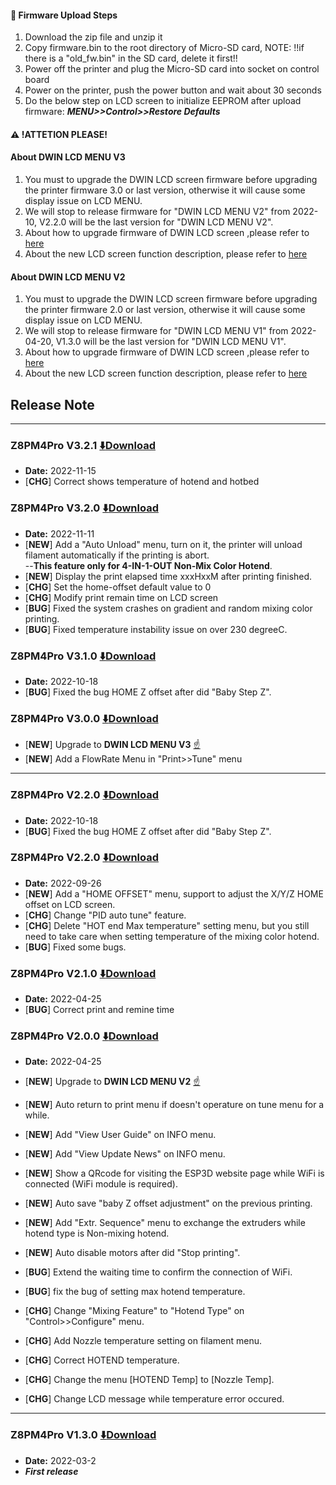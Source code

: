#### :green_book: Firmware Upload Steps
1. Download the zip file and unzip it
2. Copy firmware.bin to the root directory of Micro-SD card, 
NOTE: !!if there is a "old_fw.bin" in the SD card, delete it first!!
3. Power off the printer and plug the Micro-SD card into socket on control board
4. Power on the printer, push the power button and wait about 30 seconds
5. Do the below step on LCD screen to initialize EEPROM after upload firmware:  ***MENU>>Control>>Restore Defaults***

#### :warning: !ATTETION PLEASE! 
#### About DWIN LCD MENU V3
1. You must to upgrade the DWIN LCD screen firmware before upgrading the printer firmware 3.0 or last version, otherwise it will cause some display issue on LCD MENU. 
2. We will stop to release firmware for "DWIN LCD MENU V2" from 2022-10, V2.2.0 will be the last version for "DWIN LCD MENU V2".
3. About how to upgrade firmware of DWIN LCD screen ,please refer to [here](https://github.com/ZONESTAR3D/Upgrade-kit-guide/tree/main/TFT-LCD/LCD-DWIN#upload-firmware)  
4. About the new LCD screen function description, please refer to [here](https://github.com/ZONESTAR3D/Upgrade-kit-guide/blob/main/TFT-LCD/LCD-DWIN/user_guide/LCD-DWIN%20MENU%20Description%20V3.pdf)  

#### About DWIN LCD MENU V2
1. You must to upgrade the DWIN LCD screen firmware before upgrading the printer firmware 2.0 or last version, otherwise it will cause some display issue on LCD MENU. 
2. We will stop to release firmware for "DWIN LCD MENU V1" from 2022-04-20, V1.3.0 will be the last version for "DWIN LCD MENU V1".
3. About how to upgrade firmware of DWIN LCD screen ,please refer to [here](https://github.com/ZONESTAR3D/Upgrade-kit-guide/tree/main/TFT-LCD/LCD-DWIN#upload-firmware)  
4. About the new LCD screen function description, please refer to [here](https://github.com/ZONESTAR3D/Upgrade-kit-guide/blob/main/TFT-LCD/LCD-DWIN/user_guide/LCD-DWIN%20MENU%20Description%20V2.pdf)  

## Release Note
--------------
### Z8PM4Pro V3.2.1 [:arrow_down:Download](./Z8PM4Pro_V3_2_1.zip)
- **Date:** 2022-11-15
- [**CHG**] Correct shows temperature of hotend and hotbed

### Z8PM4Pro V3.2.0 [:arrow_down:Download](./Z8PM4Pro_V3_2_0.zip)
- **Date:** 2022-11-11
- [**NEW**] Add a "Auto Unload" menu, turn on it, the printer will unload filament automatically if the printing is abort.    
  --**This feature only for 4-IN-1-OUT Non-Mix Color Hotend**.   
- [**NEW**] Display the print elapsed time xxxHxxM after printing finished.
- [**CHG**] Set the home-offset default value to 0
- [**CHG**] Modify print remain time on LCD screen
- [**BUG**] Fixed the system crashes on gradient and random mixing color printing.
- [**BUG**] Fixed temperature instability issue on over 230 degreeC.

### Z8PM4Pro V3.1.0 [:arrow_down:Download](./Z8PM4Pro_V3_1_0.zip)
- **Date:** 2022-10-18
- [**BUG**] Fixed the bug HOME Z offset after did "Baby Step Z".

### Z8PM4Pro V3.0.0 [:arrow_down:Download](./Z8PM4Pro_V3_0_0.zip)
- [**NEW**] Upgrade to **DWIN LCD MENU V3** [:point_up:](#about-dwin-lcd-menu-v3)
- [**NEW**] Add a FlowRate Menu in "Print>>Tune" menu

--------------
### Z8PM4Pro V2.2.0 [:arrow_down:Download](./Z8PM4Pro_V2_3_0.zip)
- **Date:** 2022-10-18
- [**BUG**] Fixed the bug HOME Z offset after did "Baby Step Z".

### Z8PM4Pro V2.2.0 [:arrow_down:Download](./Z8PM4Pro_V2_2_0.zip)
- **Date:** 2022-09-26
- [**NEW**] Add a "HOME OFFSET" menu, support to adjust the X/Y/Z HOME offset on LCD screen.
- [**CHG**] Change "PID auto tune" feature.
- [**CHG**] Delete "HOT end Max temperature" setting menu, but you still need to take care when setting temperature of the mixing color hotend.
- [**BUG**] Fixed some bugs.

### Z8PM4Pro V2.1.0 [:arrow_down:Download](./Z8PM4Pro_V2_1_0.zip)
- **Date:** 2022-04-25
- [**BUG**] Correct print and remine time

### Z8PM4Pro V2.0.0 [:arrow_down:Download](./Z8PM4Pro_V2_0_0.zip)
- **Date:** 2022-04-25
- [**NEW**] Upgrade to **DWIN LCD MENU V2** [:point_up:](#about-dwin-lcd-menu-v2)
- [**NEW**] Auto return to print menu if doesn't operature on tune menu for a while.
- [**NEW**] Add "View User Guide" on INFO menu.
- [**NEW**] Add "View Update News" on INFO menu.
- [**NEW**] Show a QRcode for visiting the ESP3D website page while WiFi is connected (WiFi module is required).
- [**NEW**] Auto save "baby Z offset adjustment" on the previous printing. 
- [**NEW**] Add "Extr. Sequence" menu to exchange the extruders while hotend type is Non-mixing hotend.
- [**NEW**] Auto disable motors after did "Stop printing".

- [**BUG**] Extend the waiting time to confirm the connection of WiFi.
- [**BUG**] fix the bug of setting max hotend temperature.    

- [**CHG**] Change "Mixing Feature" to "Hotend Type" on "Control>>Configure" menu.
- [**CHG**] Add Nozzle temperature setting on filament menu.
- [**CHG**] Correct HOTEND temperature.
- [**CHG**] Change the menu [HOTEND Temp] to [Nozzle Temp].   
- [**CHG**] Change LCD message while temperature error occured.

--------------
### Z8PM4Pro V1.3.0 [:arrow_down:Download](./Z8PM4Pro_V1_3_0.zip)
- **Date:** 2022-03-2
- ***First release***
